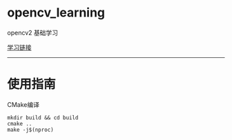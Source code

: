 # opencv_learning
opencv2 基础学习

[学习链接](https://www.bilibili.com/video/BV11A411T7rL)

---
# 使用指南

CMake编译

    mkdir build && cd build
    cmake ..
    make -j$(nproc)
